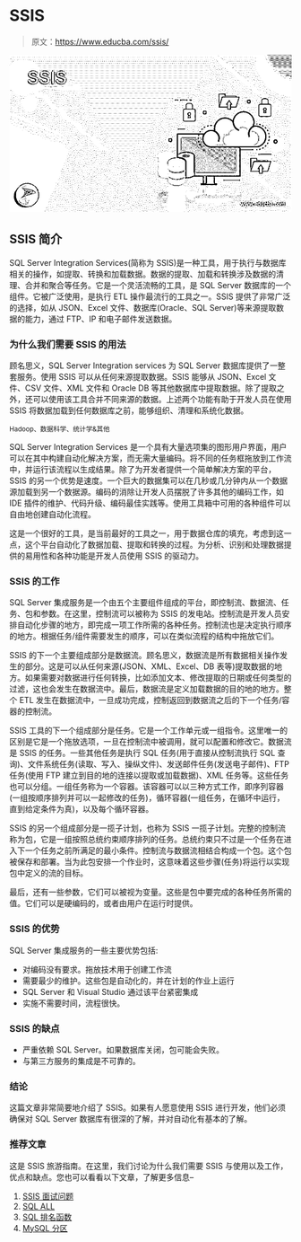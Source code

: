 # SSIS

> 原文：<https://www.educba.com/ssis/>

![SSIS](img/76d2f5cf88b55a955168ba3fa27fda55.png)



## SSIS 简介

SQL Server Integration Services(简称为 SSIS)是一种工具，用于执行与数据库相关的操作，如提取、转换和加载数据。数据的提取、加载和转换涉及数据的清理、合并和聚合等任务。它是一个灵活流畅的工具，是 SQL Server 数据库的一个组件。它被广泛使用，是执行 ETL 操作最流行的工具之一。SSIS 提供了非常广泛的选择，如从 JSON、Excel 文件、数据库(Oracle、SQL Server)等来源提取数据的能力，通过 FTP、IP 和电子邮件发送数据。

### 为什么我们需要 SSIS 的用法

顾名思义，SQL Server Integration services 为 SQL Server 数据库提供了一整套服务。使用 SSIS 可以从任何来源提取数据。SSIS 能够从 JSON、Excel 文件、CSV 文件、XML 文件和 Oracle DB 等其他数据库中提取数据。除了提取之外，还可以使用该工具合并不同来源的数据。上述两个功能有助于开发人员在使用 SSIS 将数据加载到任何数据库之前，能够组织、清理和系统化数据。

<small>Hadoop、数据科学、统计学&其他</small>

SQL Server Integration Services 是一个具有大量选项集的图形用户界面，用户可以在其中构建自动化解决方案，而无需大量编码。将不同的任务框拖放到工作流中，并运行该流程以生成结果。除了为开发者提供一个简单解决方案的平台，SSIS 的另一个优势是速度。一个巨大的数据集可以在几秒或几分钟内从一个数据源加载到另一个数据源。编码的消除让开发人员摆脱了许多其他的编码工作，如 IDE 插件的维护、代码升级、编码最佳实践等。使用工具箱中可用的各种组件可以自由地创建自动化流程。

这是一个很好的工具，是当前最好的工具之一，用于数据仓库的填充，考虑到这一点，这个平台自动化了数据加载、提取和转换的过程。为分析、识别和处理数据提供的易用性和各种功能是开发人员使用 SSIS 的驱动力。

### SSIS 的工作

SQL Server 集成服务是一个由五个主要组件组成的平台，即控制流、数据流、任务、包和参数。在这里，控制流可以被称为 SSIS 的发电站。控制流是开发人员安排自动化步骤的地方，即完成一项工作所需的各种任务。控制流也是决定执行顺序的地方。根据任务/组件需要发生的顺序，可以在类似流程的结构中拖放它们。

SSIS 的下一个主要组成部分是数据流。顾名思义，数据流是所有数据相关操作发生的部分。这是可以从任何来源(JSON、XML、Excel、DB 表等)提取数据的地方。如果需要对数据进行任何转换，比如添加文本、修改提取的日期或任何类型的过滤，这也会发生在数据流中。最后，数据流是定义加载数据的目的地的地方。整个 ETL 发生在数据流中，一旦成功完成，控制返回到数据流之后的下一个任务/容器的控制流。

SSIS 工具的下一个组成部分是任务。它是一个工作单元或一组指令。这里唯一的区别是它是一个拖放选项，一旦在控制流中被调用，就可以配置和修改它。数据流是 SSIS 的任务。一些其他任务是执行 SQL 任务(用于直接从控制流执行 SQL 查询)、文件系统任务(读取、写入、操纵文件)、发送邮件任务(发送电子邮件)、FTP 任务(使用 FTP 建立到目的地的连接以提取或加载数据)、XML 任务等。这些任务也可以分组。一组任务称为一个容器。该容器可以以三种方式工作，即序列容器(一组按顺序排列并可以一起修改的任务)，循环容器(一组任务，在循环中运行，直到给定条件为真)，以及每个循环容器。

SSIS 的另一个组成部分是一揽子计划，也称为 SSIS 一揽子计划。完整的控制流称为包，它是一组按照总统约束顺序排列的任务。总统约束只不过是一个任务在进入下一个任务之前所满足的最小条件。控制流与数据流相结合构成一个包。这个包被保存和部署。当为此包安排一个作业时，这意味着这些步骤(任务)将运行以实现包中定义的流的目标。

最后，还有一些参数，它们可以被视为变量。这些是包中要完成的各种任务所需的值。它们可以是硬编码的，或者由用户在运行时提供。

### SSIS 的优势

SQL Server 集成服务的一些主要优势包括:

*   对编码没有要求。拖放技术用于创建工作流
*   需要最少的维护。这些包是自动化的，并在计划的作业上运行
*   SQL Server 和 Visual Studio 通过该平台紧密集成
*   实施不需要时间，流程很快。

### SSIS 的缺点

*   严重依赖 SQL Server。如果数据库关闭，包可能会失败。
*   与第三方服务的集成是不可靠的。

### 结论

这篇文章非常简要地介绍了 SSIS。如果有人愿意使用 SSIS 进行开发，他们必须确保对 SQL Server 数据库有很深的了解，并对自动化有基本的了解。

### 推荐文章

这是 SSIS 旅游指南。在这里，我们讨论为什么我们需要 SSIS 与使用以及工作，优点和缺点。您也可以看看以下文章，了解更多信息–

1.  [SSIS 面试问题](https://www.educba.com/ssis-interview-questions/)
2.  [SQL ALL](https://www.educba.com/sql-all/)
3.  [SQL 排名函数](https://www.educba.com/sql-ranking-function/)
4.  [MySQL 分区](https://www.educba.com/mysql-partition/)





